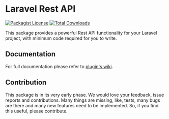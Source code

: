 # Laravel Rest API

[![Packagist License](https://poser.pugx.org/ketan4373/laravel-rest-api/license.png)]()
[![Total Downloads](https://poser.pugx.org/ketan4373/laravel-rest-api/d/total.png)](https://packagist.org/packages/ketan4373/laravel-rest-api)

This package provides a powerful Rest API functionality for your Laravel project, with minimum code required for you to write.

## Documentation
For full documentation please refer to [plugin's wiki](https://github.com/Ketan4373/laravel-rest-api/wiki).

## Contribution
This package is in its very early phase. We would love your feedback, issue reports and contributions. Many things are missing, like, tests, many bugs are there and many new features need to be implemented. So, if you find this useful, please contribute.
